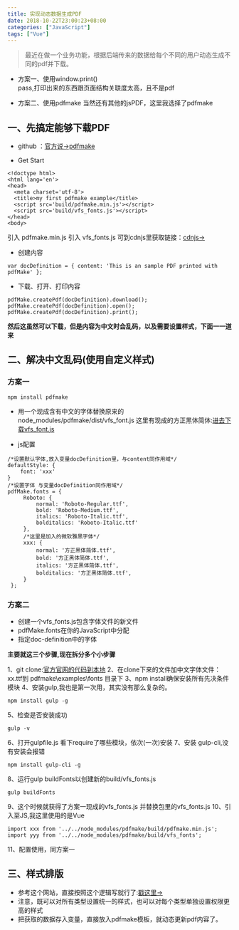 ```yaml
---
title: 实现动态数据生成PDF
date: 2018-10-22T23:00:23+08:00
categories: ["JavaScript"]
tags: ["Vue"]
---
```


> 最近在做一个业务功能，根据后端传来的数据给每个不同的用户动态生成不同的pdf并下载。

- 方案一、使用window.print()  
pass,打印出来的东西跟页面结构关联度太高，且不是pdf

- 方案二、使用pdfmake
当然还有其他的jsPDF，这里我选择了pdfmake

## 一、先搞定能够下载PDF

- github ：[官方说->pdfmake](https://github.com/bpampuch/pdfmake)

- Get Start

```angular2
<!doctype html>
<html lang='en'>
<head>
  <meta charset='utf-8'>
  <title>my first pdfmake example</title>
  <script src='build/pdfmake.min.js'></script>
  <script src='build/vfs_fonts.js'></script>
</head>
<body>
```
引入 pdfmake.min.js
引入 vfs_fonts.js
可到cdnjs里获取链接：[cdnjs->](https://cdnjs.com/libraries/pdfmake)

- 创建内容

```angular2
var docDefinition = { content: 'This is an sample PDF printed with pdfMake' };
```

- 下载、打开、打印内容

```angular2
pdfMake.createPdf(docDefinition).download();
pdfMake.createPdf(docDefinition).open();
pdfMake.createPdf(docDefinition).print();
```

**然后这虽然可以下载，但是内容为中文时会乱码，以及需要设置样式，下面一一道来**

## 二、解决中文乱码(使用自定义样式)

### 方案一 

```angular2
npm install pdfmake
```

- 用一个现成含有中文的字体替换原来的node_modules/pdfmake/dist/vfs_font.js
这里有现成的方正黑体简体:[进去下载vfs_font.js](https://github.com/aushion/pdfmake-chinese)

- js配置

```angular2
/*设置默认字体,放入变量docDefinition里，与content同作用域*/
defaultStyle: {
    font: 'xxx'
}
/*设置字体 与变量docDefinition同作用域*/
pdfMake.fonts = {
     Roboto: {
         normal: 'Roboto-Regular.ttf',
         bold: 'Roboto-Medium.ttf',
         italics: 'Roboto-Italic.ttf',
         bolditalics: 'Roboto-Italic.ttf'
     },
     /*这里是加入的微软雅黑字体*/
     xxx: {
         normal: '方正黑体简体.ttf',
         bold: '方正黑体简体.ttf',
         italics: '方正黑体简体.ttf',
         bolditalics: '方正黑体简体.ttf',
     }
 };
```

### 方案二

- 创建一个vfs_fonts.js包含字体文件的新文件
- pdfMake.fonts在你的JavaScript中分配
- 指定doc-definition中的字体

**主要就这三个步骤,现在拆分多个小步骤**

1、git clone:[官方官网的代码到本地](https://github.com/bpampuch/pdfmake)
2、在clone下来的文件加中文字体文件：xx.ttf到 pdfmake\examples\fonts 目录下
3、npm install确保安装所有先决条件模块
4、安装gulp,我也是第一次用，其实没有那么复杂的。

```angular2
npm install gulp -g
```
5、检查是否安装成功  

```angular2
gulp -v
```

6、打开gulpfile.js 看下require了哪些模块，依次(一次)安装
7、安装 gulp-cli,没有安装会报错

```angular2
npm install gulp-cli -g
```
8、运行gulp buildFonts以创建新的build/vfs_fonts.js

```angular2
gulp buildFonts
```

9、这个时候就获得了方案一现成的vfs_fonts.js 并替换包里的vfs_fonts.js
10、引入至JS,我这里使用的是Vue

```angular2html
import xxx from '../../node_modules/pdfmake/build/pdfmake.min.js';
import yyy from '../../node_modules/pdfmake/build/vfs_fonts';
```
11、配置使用，同方案一


## 三、样式排版

- 参考这个网站，直接按照这个逻辑写就行了:[戳这里->](http://pdfmake.org/playground.html)
- 注意，既可以对所有类型设置统一的样式，也可以对每个类型单独设置权限更高的样式
- 把获取的数据存入变量，直接放入pdfmake模板，就动态更新pdf内容了。
